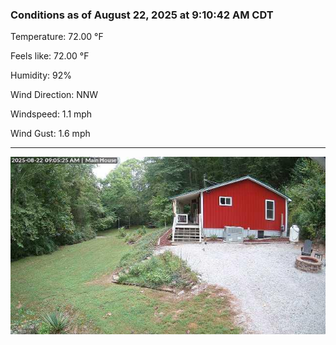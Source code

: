 ### Conditions as of August 22, 2025 at 9:10:42 AM CDT 

Temperature: 72.00 &deg;F

Feels like: 72.00 &deg;F

Humidity: 92%

Wind Direction: NNW

Windspeed: 1.1 mph

Wind Gust: 1.6 mph

---

<img src="./images/latest.jpeg"/>

